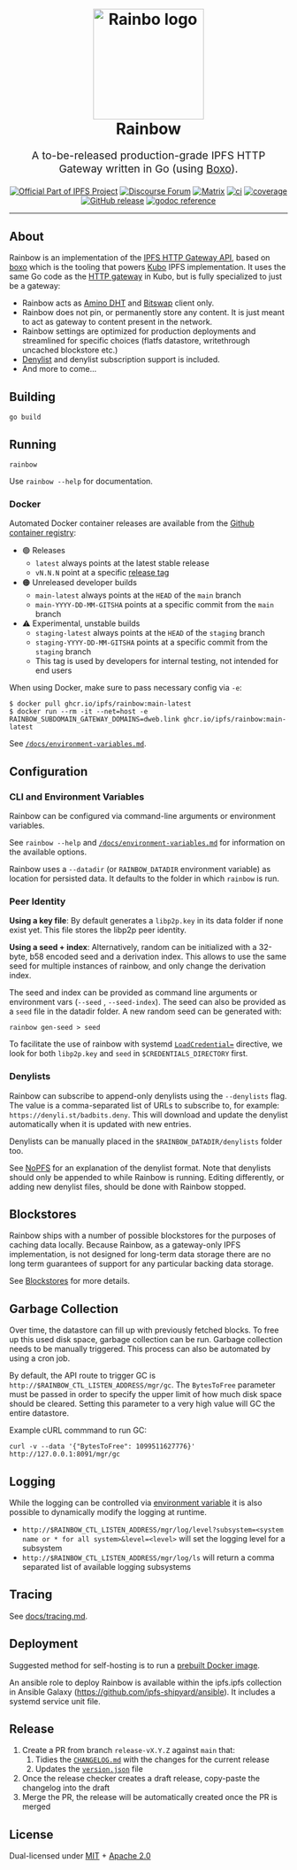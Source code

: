 <h1 align="center">
  <br>
  <a href="https://github.com/ipfs/rainbow/assets/157609/fd1bed0f-2055-468e-93e7-0aea158aa953"><img src="https://github.com/ipfs/rainbow/assets/157609/8bf5b727-a360-4906-b965-826823c37aa3" alt="Rainbo logo" title="Rainbow logo" width="200"></a>
  <br>
  Rainbow
  <br>
</h1>

<p align="center" style="font-size: 1.2rem;">A to-be-released production-grade IPFS HTTP Gateway written in Go (using <a href="https://github.com/ipfs/boxo">Boxo</a>).</p>

<p align="center">
  <a href="https://ipfs.tech"><img src="https://img.shields.io/badge/project-IPFS-blue.svg?style=flat-square" alt="Official Part of IPFS Project"></a>
  <a href="https://discuss.ipfs.tech"><img alt="Discourse Forum" src="https://img.shields.io/discourse/posts?server=https%3A%2F%2Fdiscuss.ipfs.tech"></a>
  <a href="https://matrix.to/#/#ipfs-space:ipfs.io"><img alt="Matrix" src="https://img.shields.io/matrix/ipfs-space%3Aipfs.io?server_fqdn=matrix.org"></a>
  <a href="https://github.com/ipfs/rainbow/actions"><img src="https://img.shields.io/github/actions/workflow/status/ipfs/rainbow/go-test.yml?branch=main" alt="ci"></a>
  <a href="https://codecov.io/gh/ipfs/rainbow"><img src="https://codecov.io/gh/ipfs/rainbow/branch/main/graph/badge.svg?token=9eG7d8fbCB" alt="coverage"></a>
  <a href="https://github.com/ipfs/rainbow/releases"><img alt="GitHub release" src="https://img.shields.io/github/v/release/ipfs/rainbow?filter=!*rc*"></a>
  <a href="https://godoc.org/github.com/ipfs/rainbow"><img src="https://img.shields.io/badge/godoc-reference-5272B4.svg?style=flat-square" alt="godoc reference"></a>
</p>

<hr />

## About

Rainbow is an implementation of the [IPFS HTTP Gateway API](https://specs.ipfs.tech/http-gateways),
based on [boxo](https://github.com/ipfs/boxo) which is the tooling that powers [Kubo](https://github.com/ipfs/kubo) IPFS implementation.
It uses the same Go code as the [HTTP gateway](https://specs.ipfs.tech/http-gateways/) in Kubo,
but is fully specialized to just be a gateway:

  * Rainbow acts as [Amino DHT](https://blog.ipfs.tech/2023-09-amino-refactoring/)
    and [Bitswap](https://specs.ipfs.tech/bitswap-protocol/) client only.
  * Rainbow does not pin, or permanently store any content. It is just meant
    to act as gateway to content present in the network.
  * Rainbow settings are optimized for production deployments and streamlined
    for specific choices (flatfs datastore, writethrough uncached blockstore
    etc.)
  * [Denylist](https://specs.ipfs.tech/compact-denylist-format/) and denylist subscription support is included.
  * And more to come...


## Building

```
go build
```

## Running

```
rainbow
```

Use `rainbow --help` for documentation.

### Docker

Automated Docker container releases are available from the [Github container registry](https://github.com/ipfs/rainbow/pkgs/container/rainbow):

- 🟢 Releases
  - `latest` always points at the latest stable release
  - `vN.N.N` point at a specific [release tag](https://github.com/ipfs/rainbow/releases)
- 🟠 Unreleased developer builds
  - `main-latest` always points at the `HEAD` of the `main` branch
  - `main-YYYY-DD-MM-GITSHA` points at a specific commit from the `main` branch
- ⚠️ Experimental, unstable builds
  - `staging-latest` always points at the `HEAD` of the `staging` branch
  - `staging-YYYY-DD-MM-GITSHA` points at a specific commit from the `staging` branch
  - This tag is used by developers for internal testing, not intended for end users

When using Docker, make sure to pass necessary config via `-e`:
```console
$ docker pull ghcr.io/ipfs/rainbow:main-latest
$ docker run --rm -it --net=host -e RAINBOW_SUBDOMAIN_GATEWAY_DOMAINS=dweb.link ghcr.io/ipfs/rainbow:main-latest
```

See [`/docs/environment-variables.md`](./docs/environment-variables.md).


## Configuration

### CLI and Environment Variables

Rainbow can be configured via command-line arguments or environment variables.

See `rainbow --help` and [`/docs/environment-variables.md`](./docs/environment-variables.md) for information on the available options.

Rainbow uses a `--datadir` (or `RAINBOW_DATADIR` environment variable) as
location for persisted data. It defaults to the folder in which `rainbow` is
run.

### Peer Identity

**Using a key file**: By default generates a `libp2p.key` in its data folder if none exist yet. This
file stores the libp2p peer identity.

**Using a seed + index**: Alternatively, random can be initialized with a
32-byte, b58 encoded seed and a derivation index. This allows to use the same
seed for multiple instances of rainbow, and only change the derivation index.

The seed and index can be provided as command line arguments or environment
vars (`--seed` , `--seed-index`). The seed can also be provided as a `seed`
file in the datadir folder. A new random seed can be generated with:

    rainbow gen-seed > seed

To facilitate the use of rainbow with systemd
[`LoadCredential=`](https://www.freedesktop.org/software/systemd/man/systemd.exec.html#LoadCredential=ID:PATH)
directive, we look for both `libp2p.key` and `seed` in
`$CREDENTIALS_DIRECTORY` first.

### Denylists

Rainbow can subscribe to append-only denylists using the `--denylists` flag. The value is a comma-separated list of URLs to subscribe to, for example: `https://denyli.st/badbits.deny`. This will download and update the denylist automatically when it is updated with new entries.

Denylists can be manually placed in the `$RAINBOW_DATADIR/denylists` folder too.

See [NoPFS](https://github.com/ipfs-shipyard/nopfs) for an explanation of the denylist format. Note that denylists should only be appended to while Rainbow is running. Editing differently, or adding new denylist files, should be done with Rainbow stopped.

## Blockstores

Rainbow ships with a number of possible blockstores for the purposes of caching data locally.
Because Rainbow, as a gateway-only IPFS implementation, is not designed for long-term data storage there are no long
term guarantees of support for any particular backing data storage.

See [Blockstores](./docs/blockstores.md) for more details.

## Garbage Collection

Over time, the datastore can fill up with previously fetched blocks. To free up this used disk space, garbage collection can be run. Garbage collection needs to be manually triggered. This process can also be automated by using a cron job.

By default, the API route to trigger GC is `http://$RAINBOW_CTL_LISTEN_ADDRESS/mgr/gc`. The `BytesToFree` parameter must be passed in order to specify the upper limit of how much disk space should be cleared. Setting this parameter to a very high value will GC the entire datastore.

Example cURL commmand to run GC:

    curl -v --data '{"BytesToFree": 1099511627776}' http://127.0.0.1:8091/mgr/gc

## Logging

While the logging can be controlled via [environment variable](./docs/environment-variables.md#logging) it is also
possible to dynamically modify the logging at runtime.

- `http://$RAINBOW_CTL_LISTEN_ADDRESS/mgr/log/level?subsystem=<system name or * for all system>&level=<level>` will set the logging level for a subsystem
- `http://$RAINBOW_CTL_LISTEN_ADDRESS/mgr/log/ls` will return a comma separated list of available logging subsystems

## Tracing

See [docs/tracing.md](docs/tracing.md).

## Deployment

Suggested method for self-hosting is to run a [prebuilt Docker image](#docker).

An ansible role to deploy Rainbow is available within the ipfs.ipfs collection in Ansible Galaxy (https://github.com/ipfs-shipyard/ansible). It includes a systemd service unit file.

## Release

1. Create a PR from branch `release-vX.Y.Z` against `main` that:
   1. Tidies the [`CHANGELOG.md`](CHANGELOG.md) with the changes for the current release
   2. Updates the  [`version.json`](./version.json) file
2. Once the release checker creates a draft release, copy-paste the changelog into the draft
3. Merge the PR, the release will be automatically created once the PR is merged

## License

Dual-licensed under [MIT](https://github.com/filecoin-project/lotus/blob/master/LICENSE-MIT) + [Apache 2.0](https://github.com/filecoin-project/lotus/blob/master/LICENSE-APACHE)
